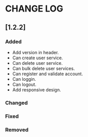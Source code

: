 # CHANGE LOG

## [1.2.2]

### Added
- Add version in header.
- Can create user service.
- Can delete user service.
- Can bulk delete user services.
- Can register and validate account.
- Can loggin.
- Can logout.
- Add responsive design.

### Changed

### Fixed

### Removed